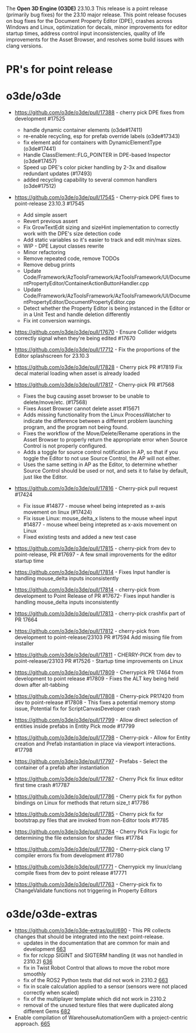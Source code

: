 The **Open 3D Engine (O3DE)** 23.10.3 This release is a point release (primarily bug fixes) for the 23.10 major release. This point release focuses on bug fixes for the Document Property Editor (DPE), crashes across Windows and Linux, optimization for decals, minor improvements for editor startup times, address control input inconsistencies, quality of life improvements for the Asset Browser, and resolves some build issues with clang versions.


# PR's for point release

# o3de/o3de
* https://github.com/o3de/o3de/pull/17388 - cherry pick DPE fixes from development #17525
  * handle dynamic container elements (o3de#17411)
  * re-enable recycling, esp for prefab override labels (o3de#17343)
  * fix element add for containers with DynamicElementType (o3de#17441)
  * Handle ClassElement::FLG_POINTER in DPE-based Inspector (o3de#17457)
  * Speed up DPE's color picker handling by 2-3x and disallow redundant updates (#17493)
  * added recycling capability to several common handlers (o3de#17512)

* https://github.com/o3de/o3de/pull/17545 - Cherry-pick DPE fixes to point-release 23.10.3 #17545
  * Add simple assert
  * Revert previous assert 
  * Fix GrowTextEdit sizing and sizeHint implementation to correctly work with the DPE's size detection code
  * Add static variables so it's easier to track and edit min/max sizes. 
  * WIP - DPE Layout classes rewrite 
  * Minor refactoring 
  * Remove repeated code, remove TODOs 
  * Remove debug prints 
  * Update Code/Framework/AzToolsFramework/AzToolsFramework/UI/DocumentPropertyEditor/ContainerActionButtonHandler.cpp
  * Update Code/Framework/AzToolsFramework/AzToolsFramework/UI/DocumentPropertyEditor/DocumentPropertyEditor.cpp
  * Detect whether the Property Editor is being instanced in the Editor or in a Unit Test and handle deletion differently
  * Fix int conversion warnings.
    
* https://github.com/o3de/o3de/pull/17670 - Ensure Collider widgets correctly signal when they're being edited #17670
* https://github.com/o3de/o3de/pull/17712 - Fix the proportions of the Editor splashscreen for 23.10.3
* https://github.com/o3de/o3de/pull/17828 - Cherry pick PR #17819 Fix decal material loading when asset is already loaded
* https://github.com/o3de/o3de/pull/17817 - Cherry-pick PR #17568
  * Fixes the bug causing asset browser to be unable to delete/move/etc. (#17568)
  * Fixes Asset Browser cannot delete asset #15671
  * Adds missing functionality from the Linux ProcessWatcher to indicate the difference between a different problem launching program, and the program not being found.
  * Fixes the workflow of the Move/Delete/Rename operations in the Asset Browser to properly return the appropriate error when Source Control is not properly configured.
  * Adds a toggle for source control notification in AP, so that if you toggle the Editor to not use Source Control, the AP will not either.
  * Uses the same setting in AP as the Editor, to determine whether Source Control should be used or not, and sets it to false by default, just like the Editor.

* https://github.com/o3de/o3de/pull/17816 - Cherry-pick pull request #17424
  * Fix issue #14877 - mouse wheel being intepreted as x-axis movement on linux (#17424)
  * Fix issue Linux: mouse_delta_x listens to the mouse wheel input #14877 - mouse wheel being intepreted as x-axis movement on Linux
  * Fixed existing tests and added a new test case
 
* https://github.com/o3de/o3de/pull/17815 - cherry-pick from dev to point-release, PR #17697 - A few small improvements for the editor startup time
* https://github.com/o3de/o3de/pull/17814 - Fixes Input handler is handling mouse_delta inputs inconsistently
* https://github.com/o3de/o3de/pull/17814 - cherry-pick from development to Point Release of PR #17672- Fixes input handler is handling mouse_delta inputs inconsistently
* https://github.com/o3de/o3de/pull/17813 - cherry-pick crashfix part of PR 17664
* https://github.com/o3de/o3de/pull/17812 - cherry-pick from development to point-release/23103 PR #17594 Add missing file from installer
* https://github.com/o3de/o3de/pull/17811 - CHERRY-PICK from dev to point-release/23103 PR #17526 - Startup time improvements on Linux
* https://github.com/o3de/o3de/pull/17809 - Cherrypick PR 17464 from development to point release #17809 - Fixes the ALT key being held down after alt-tabbing
* https://github.com/o3de/o3de/pull/17808 - Cherry-pick PR17420 from dev to point-release #17808 - This fixes a potential memory stomp issue, Potential fix for ScriptCanvasDeveloper crash
* https://github.com/o3de/o3de/pull/17799 - Allow direct selection of entities inside prefabs in Entity Pick mode #17799
* https://github.com/o3de/o3de/pull/17798 - Cherry-pick - Allow for Entity creation and Prefab instantiation in place via viewport interactions. #17798
* https://github.com/o3de/o3de/pull/17797 - Prefabs - Select the container of a prefab after instantiation
* https://github.com/o3de/o3de/pull/17787 - Cherry Pick fix linux editor first time crash #17787
* https://github.com/o3de/o3de/pull/17786 - Cherry pick fix for python bindings on Linux for methods that return size_t #17786
* https://github.com/o3de/o3de/pull/17785 - Cherry pick fix for bootstrap.py files that are invoked from non-Editor tools #17785
* https://github.com/o3de/o3de/pull/17784 - Cherry Pick Fix logic for determining the file extension for shader files #17784
* https://github.com/o3de/o3de/pull/17780 - Cherry-pick clang 17 compiler errors fix from development #17780
* https://github.com/o3de/o3de/pull/17771 - Cherrypick my linux/clang compile fixes from dev to point release #17771
* https://github.com/o3de/o3de/pull/17763 - Cherry-pick fix to ChangeValidate functions not triggering in Property Editors

# o3de/o3de-extras

* https://github.com/o3de/o3de-extras/pull/690 - This PR collects changes that should be integrated into the next point-release.
  * updates in the documentation that are common for main and development [663](https://github.com/o3de/o3de-extras/pull/633)
  * fix for rclcpp SIGINT and SIGTERM handling (it was not handled in 2310.2) [636](https://github.com/o3de/o3de-extras/pull/636)
  * fix in Twist Robot Control that allows to move the robot more smoothly
  * fix of the ROS2 Python tests that did not work in 2310.2 [663](https://github.com/o3de/o3de-extras/pull/663)
  * fix in scale calculation applied to a sensor (sensors were not placed correctly when scaled)
  * fix of the multiplayer template which did not work in 2310.2
  * removal of the unused texture files that were duplicated along different Gems [682](https://github.com/o3de/o3de-extras/pull/682)
 * Enable compilation of WarehouseAutomationGem with a project-centric approach. [665](https://github.com/o3de/o3de-extras/pull/665)
